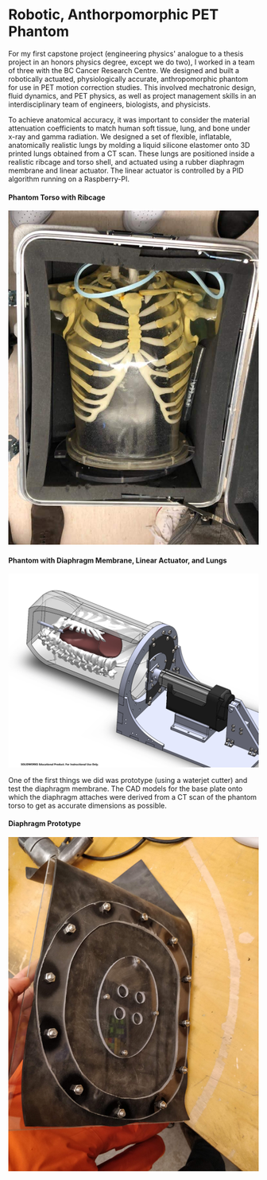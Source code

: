 # Robotic, Anthorpomorphic PET Phantom

For my first capstone project (engineering physics' analogue to a thesis project in an honors physics degree, except we do two), I worked in a team of three with the BC Cancer Research Centre. We designed and built a robotically actuated, physiologically accurate, anthropomorphic phantom for use in PET motion correction studies. This involved mechatronic design, fluid dynamics, and PET physics, as well as project management skills in an interdisciplinary team of engineers, biologists, and physicists.

To achieve anatomical accuracy, it was important to consider the material attenuation coefficients to match human soft tissue, lung, and bone under x-ray and gamma radiation. We designed a set of flexible, inflatable, anatomically realistic lungs by molding a liquid silicone elastomer onto 3D printed lungs obtained from a CT scan. These lungs are positioned inside a realistic ribcage and torso shell, and actuated using a rubber diaphragm membrane and linear actuator. The linear actuator is controlled by a PID algorithm running on a Raspberry-PI.

#### Phantom Torso with Ribcage
![Phantom](/images/phantomInBox.jpg)

#### Phantom with Diaphragm Membrane, Linear Actuator, and Lungs
![Phantom](/images/basePlateAssem.jpg)

One of the first things we did was prototype (using a waterjet cutter) and test the diaphragm membrane. The CAD models for the base plate onto which the diaphragm attaches were derived from a CT scan of the phantom torso to get as accurate dimensions as possible.

#### Diaphragm Prototype
![Diaphragm Prototype](/images/prototypeDiaphragm.jpg)
